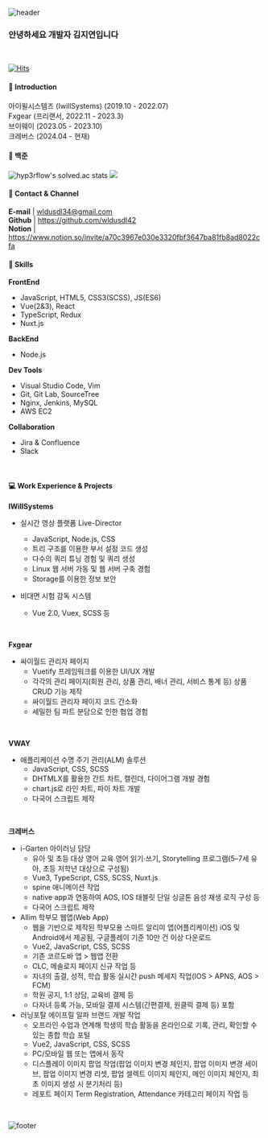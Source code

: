 ![header](https://capsule-render.vercel.app/api?type=waving&&color=gradient&height=100&section=header&fontSize=90)
<h3>안녕하세요 개발자 김지연입니다</h3>

<br/>

[![Hits](https://hits.seeyoufarm.com/api/count/incr/badge.svg?url=https%3A%2F%2Fgithub.com%2Fwldusdl42&count_bg=%23FFD5D5&title_bg=%23FF7575&icon=&icon_color=%23E7E7E7&title=VISIT&edge_flat=false)](https://hits.seeyoufarm.com)
<br/>

#### :raising_hand: Introduction
아이윌시스템즈 (IwillSystems) (2019.10 - 2022.07) <br>
Fxgear (프리랜서, 2022.11 - 2023.3) <br>
브이웨이 (2023.05 - 2023.10) <br>
크레버스 (2024.04 - 현재)
<br/>

#### :closed_book: 백준
![hyp3rflow's solved.ac stats](https://github-readme-solvedac.hyp3rflow.vercel.app/api/?handle=wldusdl42)
<img src="http://mazandi.herokuapp.com/api?handle=wldusdl42&theme=warm"/>
<br/>

#### :love_letter: Contact & Channel

<b>E-mail</b> | wldusdl34@gmail.com <br/>
<b>Github</b> | https://github.com/wldusdl42 <br/>
<b>Notion</b> | https://www.notion.so/invite/a70c3967e030e3320fbf3647ba81fb8ad8022cfa
<br/>

#### :wrench: Skills
<b>FrontEnd</b>
- JavaScript, HTML5, CSS3(SCSS), JS(ES6)
- Vue(2&3), React
- TypeScript, Redux
- Nuxt.js

<b>BackEnd</b>
- Node.js 

<b>Dev Tools</b>
- Visual Studio Code, Vim 
- Git, Git Lab, SourceTree
- Nginx, Jenkins, MySQL
- AWS EC2

<b>Collaboration</b>
- Jira & Confluence
- Slack
<br/>

#### :computer: Work Experience & Projects

<b>IWillSystems</b>
- 실시간 영상 플랫폼 Live-Director
  - JavaScript, Node.js, CSS
  - 트리 구조를 이용한 부서 설정 코드 생성
  - 다수의 쿼리 튜닝 경험 및 쿼리 생성
  - Linux 웹 서버 가동 및 웹 서버 구축 경험
  - Storage를 이용한 정보 보안

- 비대면 시험 감독 시스템
  - Vue 2.0, Vuex, SCSS 등
<br/>

<b>Fxgear</b>
- 싸이월드 관리자 페이지
  - Vuetify 프레임워크를 이용한 UI/UX 개발
  - 각각의 관리 페이지(회원 관리, 상품 관리, 배너 관리, 서비스 통계 등) 상품 CRUD 기능 제작
  - 싸이월드 관리자 페이지 코드 간소화
  - 세밀한 팀 파트 분담으로 인한 협업 경험
<br/>

<b>VWAY</b>
- 애플리케이션 수명 주기 관리(ALM) 솔루션
  - JavaScript, CSS, SCSS
  - DHTMLX를 활용한 간트 차트, 캘린더, 다이어그램 개발 경험
  - chart.js로 라인 차트, 파이 차트 개발
  - 다국어 스크립트 제작
<br/>

<b>크레버스</b>
- i-Garten 아이러닝 담당
  - 유아 및 초등 대상 영어 교육 영어 읽기·쓰기, Storytelling 프로그램(5–7세 유아, 초등 저학년 대상으로 구성됨)
  - Vue3, TypeScript, CSS, SCSS, Nuxt.js
  - spine 애니메이션 작업
  - native app과 연동하여 AOS, IOS 태블릿 단일 싱글톤 음성 재생 로직 구성 등
  - 다국어 스크립트 제작
- Allim 학부모 웹앱(Web App)
  - 웹을 기반으로 제작된 학부모용 스마트 알리미 앱(어플리케이션) iOS 및 Android에서 제공됨, 구글플레이 기준 10만 건 이상 다운로드
  - Vue2, JavaScript, CSS, SCSS
  - 기존 코르도바 앱 > 웹앱 전환
  - CLC, 메솔로지 페이지 신규 작업 등
  - 자녀의 출결, 성적, 학습 활동 실시간 push 메세지 작업(IOS > APNS, AOS > FCM)
  - 학원 공지, 1:1 상담, 교육비 결제 등
  - 다자녀 등록 가능, 모바일 결제 시스템(간편결제, 원클릭 결제 등) 포함
- 러닝포탈 에이프릴 알파 브랜드 개발 작업
  - 오프라인 수업과 연계해 학생의 학습 활동을 온라인으로 기록, 관리, 확인할 수 있는 종합 학습 포털
  - Vue2, JavaScript, CSS, SCSS
  - PC/모바일 웹 또는 앱에서 동작
  - 디스플레이 이미지 팝업 작업(팝업 이미지 변경 체인지, 팝업 이미지 변경 세이브, 팝업 이미지 변경 리셋, 팝업 셀렉트 이미지 체인지, 메인 이미지 체인지, 최초 이미지 생성 시 분기처리 등)
  - 레포트 페이지 Term Registration, Attendance 카테고리 페이지 작업 등
<br/>

![footer](https://capsule-render.vercel.app/api?type=waving&&color=gradient&height=100&section=footer&fontSize=90)
